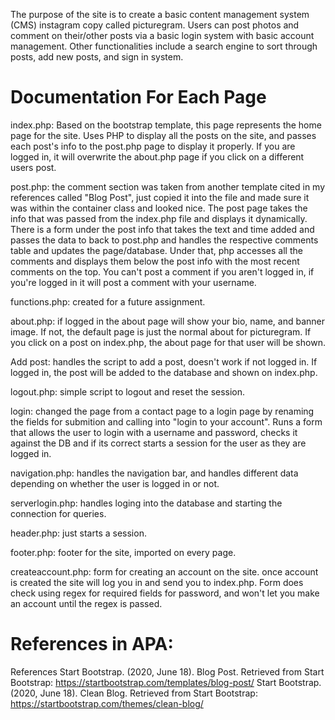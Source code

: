 The purpose of the site is to create a basic content management system (CMS) instagram copy called picturegram.
Users can post photos and comment on their/other posts via a basic login system with basic account management.
Other functionalities include a search engine to sort through posts, add new posts, and sign in system.

# Documentation For Each Page 

index.php: Based on the bootstrap template, this page represents the home page for the site.  Uses PHP to display all the posts
on the site, and passes each post's info to the post.php page to display it properly. If you are logged in, it will overwrite the
about.php page if you click on a different users post.

post.php: the comment section was taken from another template cited in my references called "Blog Post", just copied it into
the file and made sure it was within the container class and looked nice. The post page takes the info that was passed from the
index.php file and displays it dynamically. There is a form under the post info that takes the text and time added and passes the
data to back to post.php and handles the respective comments table and updates the page/database. Under that, php accesses all the comments
and displays them below the post info with the most recent comments on the top. You can't post a comment if you aren't logged in, 
if you're logged in it will post a comment with your username.

functions.php: created for a future assignment.

about.php: if logged in the about page will show your bio, name, and banner image. If not, the default page is just the normal about for picturegram.
If you click on a post on index.php, the about page for that user will be shown.

Add post: handles the script to add a post, doesn't work if not logged in. If logged in, the post will be added to the database
and shown on index.php. 

logout.php: simple script to logout and reset the session.

login: changed the page from a contact page to a login page by renaming the fields for submition and calling into
"login to your account". Runs a form that allows the user to login with a username and password, checks it against the DB and
if its correct starts a session for the user as they are logged in.

navigation.php: handles the navigation bar, and handles different data depending on whether the user is logged in or not.

serverlogin.php: handles loging into the database and starting the connection for queries.

header.php: just starts a session.

footer.php: footer for the site, imported on every page.

createaccount.php: form for creating an account on the site. once account is created the site will log you in and send you to
index.php. Form does check using regex for required fields for password, and won't let you make an account until the regex is passed.

# References in APA:
References
Start Bootstrap. (2020, June 18). Blog Post. Retrieved from Start Bootstrap: https://startbootstrap.com/templates/blog-post/
Start Bootstrap. (2020, June 18). Clean Blog. Retrieved from Start Bootstrap: https://startbootstrap.com/themes/clean-blog/


